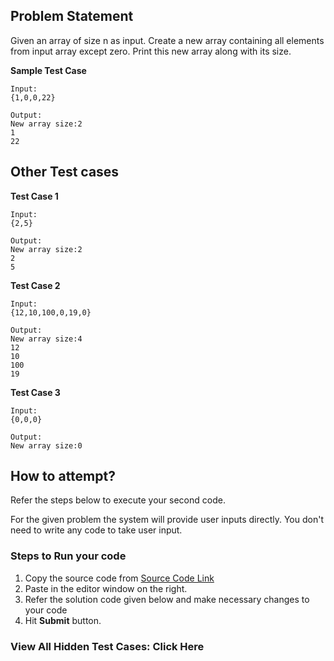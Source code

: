 ## Problem Statement
Given an array of size n as input. Create a new array containing all elements from 
input array except zero.
Print this new array along with its size.

**Sample Test Case**
```
Input:
{1,0,0,22} 

Output:
New array size:2
1
22
```
## Other Test cases
**Test Case 1**
```
Input:
{2,5} 

Output:
New array size:2
2
5
```
**Test Case 2**
```
Input:
{12,10,100,0,19,0}

Output:
New array size:4
12
10
100
19
```
**Test Case 3**
```
Input:
{0,0,0}

Output:
New array size:0
```
## How to attempt?
Refer the steps below to execute your second code.

For the given problem the system will provide user inputs directly. You don't need to write any code to take user input.

### Steps to Run your code

1. Copy the source code from [Source Code Link](https://raw.githubusercontent.com/Aartiarora22/Lab_assignments/main/R1/T2/Main.java)
2. Paste in the editor window on the right.
3. Refer the solution code given below and make necessary changes to your code
4. Hit **Submit** button.

### View All Hidden Test Cases: Click Here

